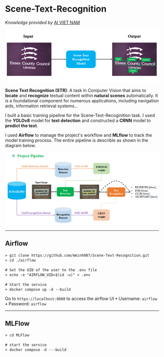 # Scene-Text-Recognition
*Knowledge provided by* [AI VIET NAM](https://aivietnam.edu.vn/) 

<div style="text-align: center;">
    <img src="./images/overview1.png" alt="Overview STR project">
</div>

**Scene Text Recognition (STR)**: A task in Computer Vision that aims to **locate** and **recognize** textual content within **natural scenes** automatically. It is a foundational component for numerous applications, including navigation aids, information retrieval systems…

I built a basic training pipeline for the Scene-Text-Recoginition task. I used the **YOLOv8** model for **text detection** and constructed a **CRNN** model to **predict the text**.

I used **Airflow** to manage the project's workflow and **MLflow** to track the model training process. The entire pipeline is describle as shown in the diagram below.

<div style="text-align: center;">
    <img src="./images/pipeline.png" alt="Overview STR project">
</div>

___________
## Airflow
```
> git clone https://github.com/mminh007/Scene-Text-Recognition.git
> cd ./airflow

# Set the UID of the user to the .env file
> echo -e "AIRFLOW_UID=$(id -u)" > .env

# Start the service
> docker compose up -d --build
```
Go to `https://localhost:8080` to access the airflow UI
$\bullet$ Username: `airflow`
$\bullet$ Password: `airflow`
_________
## MLFlow
```
> cd MLFlow

# start the service
> docker compose -d ---build
```


